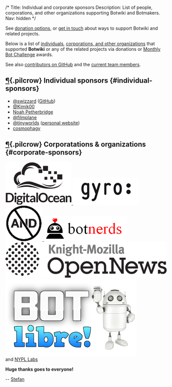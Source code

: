 /*
Title: Individual and corporate sponsors
Description: List of people, corporations, and other organizations supporting Botwiki and Botmakers.
Nav: hidden
*/

<div class="note">
  See <a href="/about/support/#donation-options">donation options</a>, or <a href="mailto:stefan@botwiki.org">get in touch</a> about ways to support Botwiki and related projects.
</div>

Below is a list of [individuals](#individual-sponsors), [corporations, and other organizations](#corporate-sponsors) that supported **Botwiki** or any of the related projects via donations or [Monthly Bot Challenge](https://botwiki.org/monthly-bot-challenge) awards.

See also [contributors on GitHub](https://github.com/botwiki/botwiki.org/graphs/contributors) and the [current team members](/about/team/).

## [¶](#individual-sponsors){.pilcrow} Individual sponsors {#individual-sponsors}

- [@swizzard](https://twitter.com/swizzard) ([GitHub](https://github.com/swizzard))
- [@Kimik00](https://twitter.com/Kimik00)
- [Noah Petherbridge](https://www.kirsle.net/)
- [@filmplane](http://matthewspencerphotography.com/)
- [@tinyworlds](http://twitter.com/tinyworlds) ([personal website](http://tinyworlds.org))
- [cosmophagy](http://cosmophagy.tumblr.com/)

## [¶](#corporate-sponsors){.pilcrow} Corporatations & organizations {#corporate-sponsors}

<div class="sponsors-corporate-organizations">
  <a href="https://www.digitalocean.com/" 
     alt="DigitalOcean logo"
     title="DigitalOcean, the sponsor of the very first Monthly Bot Challenge">
    <img src="/content/images/logos/digitalocean-logo.png">
  </a>
  <a href="https://www.gyro.com/" 
     alt="Gyro"
     title="Gyro, the host of the first Botwiki edit-a-thon">
    <img src="/content/images/logos/gyro.jpg">
  </a>
  <a href="http://www.andfestival.org.uk/" 
     alt="Abandon Normal Devices logo"
     title="Abandon Normal Devices, the sponsor of the March 2016 Monthly Bot Challenge">
    <img src="/content/images/logos/and-logo.png">
  </a>
  <a href="http://botnerds.com/" 
     alt="Botnerds logo"
     title="Botnerds, the sponsor of the Botmakers meetup group">
    <img src="/content/images/logos/botnerds.png">
  </a>
  <a href="https://opennews.org/" 
     alt="Knight-Mozilla OpenNews logo"
     title="Knight-Mozilla OpenNews, the sponsor of the April 2016 Monthly Bot Challenge">
    <img src="/content/images/logos/knight-mozilla-opennews.png">
  </a>
  <a href="http://botlibre.com/" 
     alt="BOT libre! logo"
     title="BOT libre!">
    <img src="/content/images/logos/bot-libre.png">
  </a>

  <br/>
  and <a
     title="NYPL Labs, the sponsor of the May 2016 Monthly Bot Challenge"
     href="https://twitter.com/nypl_labs">NYPL Labs</a>
</div>

**Huge thanks goes to everyone!**

-- [Stefan](/about/team#stefan)
